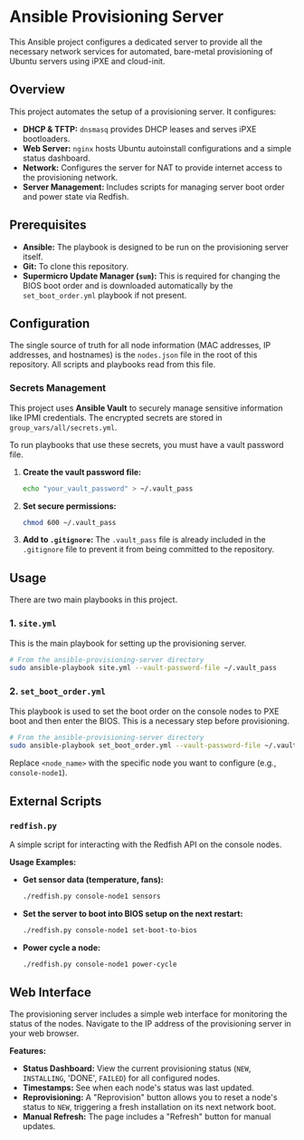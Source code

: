 # Ansible Provisioning Server

This Ansible project configures a dedicated server to provide all the necessary network services for automated, bare-metal provisioning of Ubuntu servers using iPXE and cloud-init.

## Overview

This project automates the setup of a provisioning server. It configures:
- **DHCP & TFTP:** `dnsmasq` provides DHCP leases and serves iPXE bootloaders.
- **Web Server:** `nginx` hosts Ubuntu autoinstall configurations and a simple status dashboard.
- **Network:** Configures the server for NAT to provide internet access to the provisioning network.
- **Server Management:** Includes scripts for managing server boot order and power state via Redfish.

## Prerequisites

- **Ansible:** The playbook is designed to be run on the provisioning server itself.
- **Git:** To clone this repository.
- **Supermicro Update Manager (`sum`):** This is required for changing the BIOS boot order and is downloaded automatically by the `set_boot_order.yml` playbook if not present.

## Configuration

The single source of truth for all node information (MAC addresses, IP addresses, and hostnames) is the `nodes.json` file in the root of this repository. All scripts and playbooks read from this file.

### Secrets Management

This project uses **Ansible Vault** to securely manage sensitive information like IPMI credentials. The encrypted secrets are stored in `group_vars/all/secrets.yml`.

To run playbooks that use these secrets, you must have a vault password file.

1.  **Create the vault password file:**
    ```bash
    echo "your_vault_password" > ~/.vault_pass
    ```

2.  **Set secure permissions:**
    ```bash
    chmod 600 ~/.vault_pass
    ```

3.  **Add to `.gitignore`:** The `.vault_pass` file is already included in the `.gitignore` file to prevent it from being committed to the repository.

## Usage

There are two main playbooks in this project.

### 1. `site.yml`

This is the main playbook for setting up the provisioning server.

```bash
# From the ansible-provisioning-server directory
sudo ansible-playbook site.yml --vault-password-file ~/.vault_pass
```

### 2. `set_boot_order.yml`

This playbook is used to set the boot order on the console nodes to PXE boot and then enter the BIOS. This is a necessary step before provisioning.

```bash
# From the ansible-provisioning-server directory
sudo ansible-playbook set_boot_order.yml --vault-password-file ~/.vault_pass --limit <node_name>
```
Replace `<node_name>` with the specific node you want to configure (e.g., `console-node1`).

## External Scripts

### `redfish.py`

A simple script for interacting with the Redfish API on the console nodes.

**Usage Examples:**

*   **Get sensor data (temperature, fans):**
    ```bash
    ./redfish.py console-node1 sensors
    ```

*   **Set the server to boot into BIOS setup on the next restart:**
    ```bash
    ./redfish.py console-node1 set-boot-to-bios
    ```

*   **Power cycle a node:**
    ```bash
    ./redfish.py console-node1 power-cycle
    ```

## Web Interface

The provisioning server includes a simple web interface for monitoring the status of the nodes. Navigate to the IP address of the provisioning server in your web browser.

**Features:**
- **Status Dashboard:** View the current provisioning status (`NEW`, `INSTALLING`, 'DONE', `FAILED`) for all configured nodes.
- **Timestamps:** See when each node's status was last updated.
- **Reprovisioning:** A "Reprovision" button allows you to reset a node's status to `NEW`, triggering a fresh installation on its next network boot.
- **Manual Refresh:** The page includes a "Refresh" button for manual updates.
